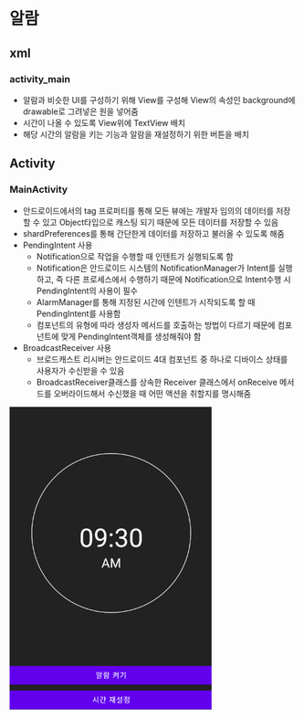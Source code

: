 # 알람  
## xml  
### activity_main   
+ 알람과 비슷한 UI를 구성하기 위해 View를 구성해 View의 속성인 background에 drawable로 그려넣은 원을 넣어줌  
+ 시간이 나올 수 있도록 View위에 TextView 배치  
+ 해당 시간의 알람을 키는 기능과 알람을 재설정하기 위한 버튼을 배치  

## Activity  
### MainActivity  
+ 안드로이드에서의 tag 프로퍼티를 통해 모든 뷰에는 개발자 임의의 데이터를 저장할 수 있고 Object타입으로 캐스팅 되기 때문에 모든 데이터를 저장할 수 있음  
+ shardPreferences를 통해 간단한게 데이터를 저장하고 불러올 수 있도록 해줌  
+ PendingIntent 사용  
    - Notification으로 작업을 수행할 때 인텐트가 실행되도록 함  
    - Notification은 안드로이드 시스템의 NotificationManager가 Intent를 실행하고, 즉 다른 프로세스에서 수행하기 때문에 Notification으로 Intent수행 시 PendingIntent의 사용이 필수  
    - AlarmManager를 통해 지정된 시간에 인텐트가 시작되도록 할 때 PendingIntent를 사용함  
    - 컴포넌트의 유형에 따라 생성자 메서드를 호출하는 방법이 다르기 때문에 컴포넌트에 맞게 PendingIntent객체를 생성해줘야 함  
+ BroadcastReceiver 사용  
    - 브로드캐스트 리시버는 안드로이드 4대 컴포넌트 중 하나로 디바이스 상태를 사용자가 수신받을 수 있음  
    - BroadcastReceiver클래스를 상속한 Receiver 클래스에서 onReceive 메서드를 오버라이드해서 수신했을 때 어떤 액션을 취할지를 명시해줌  
 
 

  
![1](./1.png)